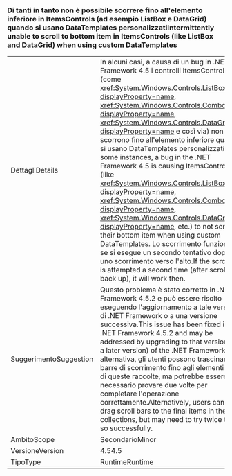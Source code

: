 ### <a name="intermittently-unable-to-scroll-to-bottom-item-in-itemscontrols-like-listbox-and-datagrid-when-using-custom-datatemplates"></a><span data-ttu-id="a8982-101">Di tanti in tanto non è possibile scorrere fino all'elemento inferiore in ItemsControls (ad esempio ListBox e DataGrid) quando si usano DataTemplates personalizzati</span><span class="sxs-lookup"><span data-stu-id="a8982-101">Intermittently unable to scroll to bottom item in ItemsControls (like ListBox and DataGrid) when using custom DataTemplates</span></span>

|   |   |
|---|---|
|<span data-ttu-id="a8982-102">Dettagli</span><span class="sxs-lookup"><span data-stu-id="a8982-102">Details</span></span>|<span data-ttu-id="a8982-103">In alcuni casi, a causa di un bug in .NET Framework 4.5 i controlli ItemsControls (come <xref:System.Windows.Controls.ListBox?displayProperty=name>, <xref:System.Windows.Controls.ComboBox?displayProperty=name>, <xref:System.Windows.Controls.DataGrid?displayProperty=name> e così via) non scorrono fino all'elemento inferiore quando si usano DataTemplates personalizzati.</span><span class="sxs-lookup"><span data-stu-id="a8982-103">In some instances, a bug in the .NET Framework 4.5 is causing ItemsControls (like <xref:System.Windows.Controls.ListBox?displayProperty=name>, <xref:System.Windows.Controls.ComboBox?displayProperty=name>, <xref:System.Windows.Controls.DataGrid?displayProperty=name>, etc.) to not scroll to their bottom item when using custom DataTemplates.</span></span> <span data-ttu-id="a8982-104">Lo scorrimento funzionerà se si esegue un secondo tentativo dopo uno scorrimento verso l'alto.</span><span class="sxs-lookup"><span data-stu-id="a8982-104">If the scrolling is attempted a second time (after scrolling back up), it will work then.</span></span>|
|<span data-ttu-id="a8982-105">Suggerimento</span><span class="sxs-lookup"><span data-stu-id="a8982-105">Suggestion</span></span>|<span data-ttu-id="a8982-106">Questo problema è stato corretto in .NET Framework 4.5.2 e può essere risolto eseguendo l'aggiornamento a tale versione di .NET Framework o a una versione successiva.</span><span class="sxs-lookup"><span data-stu-id="a8982-106">This issue has been fixed in the .NET Framework 4.5.2 and may be addressed by upgrading to that version (or a later version) of the .NET Framework.</span></span> <span data-ttu-id="a8982-107">In alternativa, gli utenti possono trascinare le barre di scorrimento fino agli elementi finali di queste raccolte, ma potrebbe essere necessario provare due volte per completare l'operazione correttamente.</span><span class="sxs-lookup"><span data-stu-id="a8982-107">Alternatively, users can still drag scroll bars to the final items in these collections, but may need to try twice to do so successfully.</span></span>|
|<span data-ttu-id="a8982-108">Ambito</span><span class="sxs-lookup"><span data-stu-id="a8982-108">Scope</span></span>|<span data-ttu-id="a8982-109">Secondario</span><span class="sxs-lookup"><span data-stu-id="a8982-109">Minor</span></span>|
|<span data-ttu-id="a8982-110">Versione</span><span class="sxs-lookup"><span data-stu-id="a8982-110">Version</span></span>|<span data-ttu-id="a8982-111">4.5</span><span class="sxs-lookup"><span data-stu-id="a8982-111">4.5</span></span>|
|<span data-ttu-id="a8982-112">Tipo</span><span class="sxs-lookup"><span data-stu-id="a8982-112">Type</span></span>|<span data-ttu-id="a8982-113">Runtime</span><span class="sxs-lookup"><span data-stu-id="a8982-113">Runtime</span></span>|

